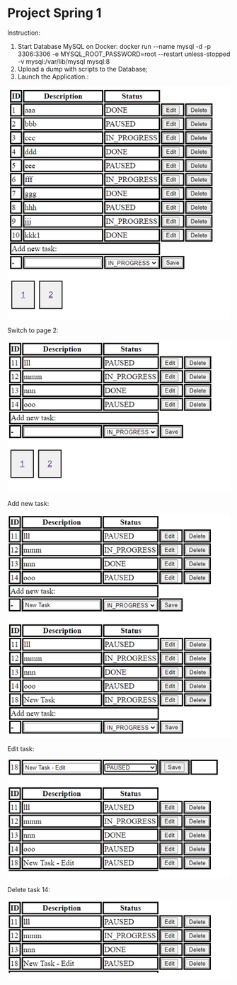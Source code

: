 # Project Spring 1

Instruction:
1) Start Database MySQL on Docker:
   docker run --name mysql -d -p 3306:3306 -e MYSQL_ROOT_PASSWORD=root --restart unless-stopped -v mysql:/var/lib/mysql mysql:8
2) Upload a dump with scripts to the Database;
3) Launch the Application.:

![alt text](https://github.com/Gluk87/ru.javarush.sultangulov.todo/blob/dev/img/screen1.png)

Switch to page 2:

![alt text](https://github.com/Gluk87/ru.javarush.sultangulov.todo/blob/dev/img/screen2.png)

Add new task:

![alt text](https://github.com/Gluk87/ru.javarush.sultangulov.todo/blob/dev/img/screen3.png)

Edit task:

![alt text](https://github.com/Gluk87/ru.javarush.sultangulov.todo/blob/dev/img/screen4.png)

Delete task 14:

![alt text](https://github.com/Gluk87/ru.javarush.sultangulov.todo/blob/dev/img/screen5.png)